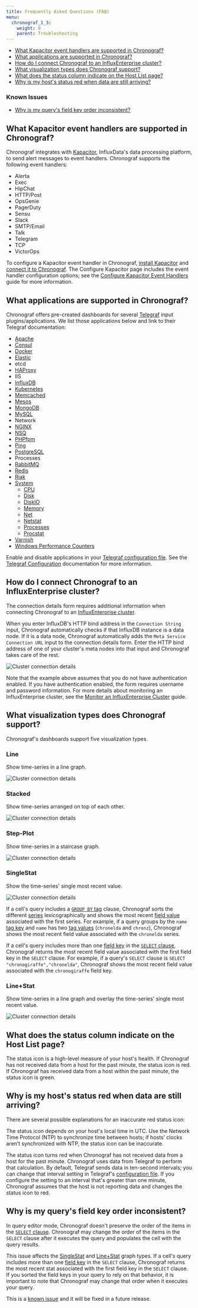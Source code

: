 ```yaml
---
title: Frequently Asked Questions (FAQ)
menu:
  chronograf_1_3:
    weight: 0
    parent: Troubleshooting
---
```


* [What Kapacitor event handlers are supported in Chronograf?](#what-kapacitor-event-handlers-are-supported-in-chronograf)
* [What applications are supported in Chronograf?](#what-applications-are-supported-in-chronograf)
* [How do I connect Chronograf to an InfluxEnterprise cluster?](#how-do-i-connect-chronograf-to-an-influxenterprise-cluster)
* [What visualization types does Chronograf support?](#what-visualization-types-does-chronograf-support)
* [What does the status column indicate on the Host List page?](#what-does-the-status-column-indicate-on-the-host-list-page)
* [Why is my host's status red when data are still arriving?](#why-is-my-host-s-status-red-when-data-are-still-arriving)

### Known Issues

* [Why is my query's field key order inconsistent?](#why-is-my-query-s-field-key-order-inconsistent)

## What Kapacitor event handlers are supported in Chronograf?

Chronograf integrates with [Kapacitor](/kapacitor/v1.2/), InfluxData's data processing platform, to send alert messages to event handlers.
Chronograf supports the following event handlers:

* Alerta
* Exec
* HipChat
* HTTP/Post
* OpsGenie
* PagerDuty
* Sensu
* Slack
* SMTP/Email
* Talk
* Telegram
* TCP
* VictorOps

To configure a Kapacitor event handler in Chronograf, [install Kapacitor](/chronograf/v1.3/introduction/getting-started/#kapacitor-setup) and [connect it to Chronograf](/chronograf/v1.3/introduction/getting-started/#4-connect-chronograf-to-kapacitor).
The Configure Kapacitor page includes the event handler configuration options; see the [Configure Kapacitor Event Handlers](/chronograf/v1.3/guides/configure-kapacitor-event-handlers/) guide for more information.

## What applications are supported in Chronograf?

Chronograf offers pre-created dashboards for several [Telegraf](/telegraf/v1.2/) input plugins/applications.
We list those applications below and link to their Telegraf documentation:

* [Apache](https://github.com/influxdata/telegraf/blob/master/plugins/inputs/apache)
* [Consul](https://github.com/influxdata/telegraf/blob/master/plugins/inputs/consul)
* [Docker](https://github.com/influxdata/telegraf/blob/master/plugins/inputs/docker)
* [Elastic](https://github.com/influxdata/telegraf/blob/master/plugins/inputs/elasticsearch)
* etcd
* [HAProxy](https://github.com/influxdata/telegraf/blob/master/plugins/inputs/haproxy)
* IIS
* [InfluxDB](https://github.com/influxdata/telegraf/blob/master/plugins/inputs/influxdb)
* [Kubernetes](https://github.com/influxdata/telegraf/blob/master/plugins/inputs/kubernetes)
* [Memcached](https://github.com/influxdata/telegraf/blob/master/plugins/inputs/memcached)
* [Mesos](https://github.com/influxdata/telegraf/blob/master/plugins/inputs/mesos)
* [MongoDB](https://github.com/influxdata/telegraf/blob/master/plugins/inputs/mongodb)
* [MySQL](https://github.com/influxdata/telegraf/blob/master/plugins/inputs/mysql)
* Network
* [NGINX](https://github.com/influxdata/telegraf/blob/master/plugins/inputs/nginx)
* [NSQ](https://github.com/influxdata/telegraf/blob/master/plugins/inputs/nsq)
* [PHPfpm](https://github.com/influxdata/telegraf/blob/master/plugins/inputs/phpfpm)
* [Ping](https://github.com/influxdata/telegraf/blob/master/plugins/inputs/ping)
* [PostgreSQL](https://github.com/influxdata/telegraf/blob/master/plugins/inputs/postgresql)
* Processes
* [RabbitMQ](https://github.com/influxdata/telegraf/blob/master/plugins/inputs/rabbitmq)
* [Redis](https://github.com/influxdata/telegraf/blob/master/plugins/inputs/redis)
* [Riak](https://github.com/influxdata/telegraf/blob/master/plugins/inputs/riak)
* [System](https://github.com/influxdata/telegraf/blob/master/plugins/inputs/system/SYSTEM_README.md)
    * [CPU](https://github.com/influxdata/telegraf/blob/master/plugins/inputs/system/CPU_README.md)
    * [Disk](https://github.com/influxdata/telegraf/blob/master/plugins/inputs/system/DISK_README.md)
    * [DiskIO](https://github.com/influxdata/telegraf/blob/master/plugins/inputs/system/disk.go#L136)
    * [Memory](https://github.com/influxdata/telegraf/blob/master/plugins/inputs/system/MEM_README.md)
    * [Net](https://github.com/influxdata/telegraf/blob/master/plugins/inputs/system/net.go)
    * [Netstat](https://github.com/influxdata/telegraf/blob/master/plugins/inputs/system/NETSTAT_README.md)
    * [Processes](https://github.com/influxdata/telegraf/blob/master/plugins/inputs/system/PROCESSES_README.md)
    * [Procstat](https://github.com/influxdata/telegraf/blob/master/plugins/inputs/procstat/README.md)
* [Varnish](https://github.com/influxdata/telegraf/blob/master/plugins/inputs/varnish)
* [Windows Performance Counters](https://github.com/influxdata/telegraf/blob/master/plugins/inputs/win_perf_counters)

Enable and disable applications in your [Telegraf configuration file](https://github.com/influxdata/telegraf/blob/master/etc/telegraf.conf).
See the [Telegraf Configuration](https://github.com/influxdata/telegraf/blob/master/docs/CONFIGURATION.md) documentation for more information.

## How do I connect Chronograf to an InfluxEnterprise cluster?

The connection details form requires additional information when connecting Chronograf to an [InfluxEnterprise cluster](https://docs.influxdata.com/enterprise/v1.2/).

When you enter InfluxDB's HTTP bind address in the `Connection String` input, Chronograf automatically checks if that InfluxDB instance is a data node.
If it is a data node, Chronograf automatically adds the `Meta Service Connection URL` input to the connection details form.
Enter the HTTP bind address of one of your cluster's meta nodes into that input and Chronograf takes care of the rest.

![Cluster connection details](/img/chronograf/v1.3/faq-cluster-connection.png)

Note that the example above assumes that you do not have authentication enabled.
If you have authentication enabled, the form requires username and password information.
For more details about monitoring an InfluxEnterprise cluster, see the [Monitor an InfluxEnterprise Cluster](/chronograf/v1.3/guides/monitor-an-influxenterprise-cluster/) guide.

## What visualization types does Chronograf support?

Chronograf's dashboards support five visualization types.

### Line
Show time-series in a line graph.

![Cluster connection details](/img/chronograf/v1.3/faq-viz-line.png)

### Stacked
Show time-series arranged on top of each other.

![Cluster connection details](/img/chronograf/v1.3/faq-viz-stacked.png)

### Step-Plot
Show time-series in a staircase graph.

![Cluster connection details](/img/chronograf/v1.3/faq-viz-step.png)
 
### SingleStat
Show the time-series' single most recent value.

![Cluster connection details](/img/chronograf/v1.3/faq-viz-single.png)

If a cell's query includes a [`GROUP BY` tag](/influxdb/v1.2/query_language/data_exploration/#group-by-tags) clause, Chronograf sorts the different [series](/influxdb/v1.2/concepts/glossary/#series) lexicographically and shows the most recent [field value](/influxdb/v1.2/concepts/glossary/#field-value) associated with the first series.
For example, if a query groups by the `name` [tag key](/influxdb/v1.2/concepts/glossary/#tag-key) and `name` has two [tag values](/influxdb/v1.2/concepts/glossary/#tag-value) (`chronelda` and `chronz`), Chronograf shows the most recent field value associated with the `chronelda` series.

If a cell's query includes more than one [field key](/influxdb/v1.2/concepts/glossary/#field-key) in the [`SELECT` clause](/influxdb/v1.2/query_language/data_exploration/#select-clause), Chronograf returns the most recent field value associated with the first field key in the `SELECT` clause.
For example, if a query's `SELECT` clause is `SELECT "chronogiraffe","chronelda"`, Chronograf shows the most recent field value associated with the `chronogiraffe` field key.

### Line+Stat
Show time-series in a line graph and overlay the time-series' single most recent value.

![Cluster connection details](/img/chronograf/v1.3/faq-viz-linesingle.png)


## What does the status column indicate on the Host List page?

The status icon is a high-level measure of your host's health.
If Chronograf has not received data from a host for the past minute, the status icon is red.
If Chronograf has received data from a host within the past minute, the status icon is green.

## Why is my host's status red when data are still arriving?

There are several possible explanations for an inaccurate red status icon:

The status icon depends on your host's local time in UTC.
Use the Network Time Protocol (NTP) to synchronize time between hosts; if hosts’ clocks aren’t synchronized with NTP, the status icon can be inaccurate.

The status icon turns red when Chronograf has not received data from a host for the past minute.
Chronograf uses data from Telegraf to perform that calculation.
By default, Telegraf sends data in ten-second intervals; you can change that interval setting in Telegraf's [configuration file](/telegraf/v1.2/administration/configuration/).
If you configure the setting to an interval that's greater than one minute, Chronograf assumes that the host is not reporting data and changes the status icon to red.

## Why is my query's field key order inconsistent?

In query editor mode, Chronograf doesn't preserve the order of the items in the [`SELECT` clause](/influxdb/v1.2/query_language/data_exploration/#the-basic-select-statement).
Chronograf may change the order of the items in the `SELECT` clause after it executes the query and populates the cell with the query results.

This issue affects the [SingleStat](#singlestat) and [Line+Stat](#line-stat) graph types.
If a cell's query includes more than one [field key](/influxdb/v1.2/concepts/glossary/#field-key) in the `SELECT` clause, Chronograf returns the most recent stat associated with the first field key in the `SELECT` clause.
If you sorted the field keys in your query to rely on that behavior, it is important to note that Chronograf may change that order when it executes your query.

This is a [known issue](https://github.com/influxdata/chronograf/issues/1158) and it will be fixed in a future release.





